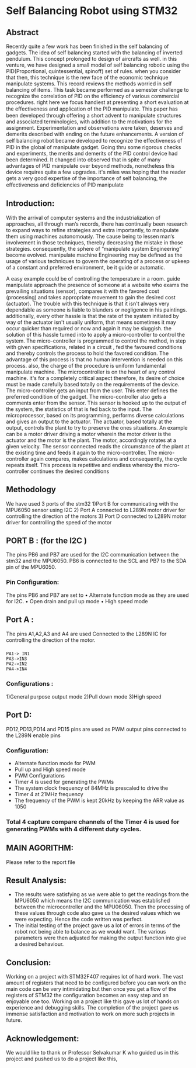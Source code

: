 # Self Balancing Robot using STM32

## Abstract
Recently quite a few work has been finished in the self balancing of gadgets. The idea of self balancing started with the balancing of inverted pendulum. This concept prolonged to design of aircrafts as well. in this venture, we have designed a small model of self balancing robotic using the PID(Proportional, quintessential, spinoff) set of rules. when you consider that then, this technique is the new face of the economic technique manipulate systems. This record reviews the methods worried in self balancing of items. This task became performed as a semester challenge to recognize the correlation of PID on the efficiency of various commercial procedures. right here we focus
handiest at presenting a short evaluation at the eﬀectiveness and application of the PID manipulate. This paper has been developed through offering a short advent to manipulate structures and associated terminologies, with addition to the motivations for the assignment. Experimentation and observations were taken, deserves and demerits described with ending on the future
enhancements. A version of self balancing robot became developed to recognize the eﬀectiveness of PID in the global of manipulate gadget. Going thru some rigorous checks and experiments, the merits and demerits of the PID control device had been determined. It changed into observed that in spite of many advantages of PID manipulate over beyond methods, nonetheless this device requires quite a few upgrades. it's miles was hoping that the reader gets a very good expertise of the
importance of self balancing, the eﬀectiveness and deficiencies of PID manipulate




## Introduction:
With the arrival of computer systems and the industrialization of approaches, all through man‘s records, there has continually been research to expand ways to refine strategies and extra importantly, to manipulate them using machines autonomously. The cause being to lessen man‘s
involvement in those techniques, thereby decreasing the mistake in those strategies. consequently, the sphere of ”manipulate system Engineering” become evolved. manipulate machine Engineering may be defined as the usage of various techniques to govern the operating of a process or upkeep of a constant and preferred environment, be it guide or automatic.


A easy example could be of controlling the temperature in a room. guide manipulate approach the presence of someone at a website who exams the prevailing situations (sensor), compares it with the favored cost (processing) and takes appropriate movement to gain the desired cost (actuator). The trouble with this technique is that it isn't always very dependable as someone is liable to blunders or negligence in his paintings. additionally, every other hassle is that the rate of the system initiated by way of the actuator isn't usually uniform, that means sometimes it may occur quicker than required or now and again it may be sluggish. the solution of this hassle turned into to apply a micro-controller to control the system. The micro-controller is programmed to control the method, in step with given specifications, related in a circuit , fed the favoured conditions and thereby controls the process to hold the favored condition. The advantage of this process is that no human intervention is needed on this process. also, the charge of the procedure is uniform
fundamental manipulate machine. The microcontroller is on the heart of any control machine. it's for a completely critical aspect therefore, its desire of choice must be made carefully based totally on the requirements of the device. The micro-controller gets an input from the user. This enter defines the preferred condition of the gadget. The micro-controller also gets a comments enter from the sensor. This sensor is hooked up to the output of the system, the statistics of that is fed back to the input. The microprocessor, based on its programming, performs diverse calculations and gives an output to the actuator. The actuator, based totally at the output, controls the plant to try to preserve the ones situations. An example can be a motor driver driving a motor wherein the motor driver is the actuator and the motor is the plant. The motor, accordingly rotates at a given velocity. The sensor connected reads the circumstance of the plant at the existing time and feeds it again to the micro-controller. The micro-controller again compares, makes calculations and consequently, the cycle repeats itself. This process is repetitive and endless whereby the micro-controller continues the desired conditions

## Methodology
We have used 3 ports of the stm32
1)Port B for communicating with the MPU6050 sensor using I2C
2)	Port A connected to L289N motor driver for controlling the
direction of the motors
3)	Port D connected to L289N motor driver for controlling the speed of the motor

## PORT B : (for the I2C )
The pins PB6 and PB7 are used for the I2C communication
between the stm32 and the MPU6050.
PB6 is connected to the SCL and PB7 to the SDA pin of the MPU6050.

### Pin Configuration:
The pins PB6 and PB7 are set to
•	Alternate function mode as they are used for I2C.
•	Open drain and pull up mode
•	High speed mode

## Port A :
The pins A1,A2,A3 and A4 are used
Connected to the L289N IC for controlling the direction of the
motor.
### 
    PA1-> IN1
    PA3->IN3 
    PA2->IN2	
    PA4->IN4

### Configurations :
1)General purpose output mode
2)Pull down mode
3)High speed
## Port D:
PD12,PD13,PD14 and PD15 pins are used as PWM output pins connected to the L289N enable pins 

### Configuration:
* Alternate function mode for PWM
* Pull up and High speed mode
* PWM Configurations
* Timer 4 is used for generating the PWMs
* The system clock frequency of 84MHz is prescaled to drive the
* Timer 4 at 21MHz frequency
* The frequency of the PWM is kept 20kHz by keeping the ARR value as 1050

### Total 4 capture compare channels of the Timer 4 is used for generating PWMs with 4 different duty cycles.

## MAIN AGORITHM:
Please refer to the report file

## Result Analysis:
* The results were satisfying as we were able to get the readings from the MPU6050 which means the I2C communication was established between the microcontroller and the MPU06050. Then the processing of these values through code also gave us the desired values which we were expecting. Hence the code written was perfect.
* The initial testing of the project gave us a lot of errors in terms of the robot not being able to balance as we would want. The various parameters were then adjusted for making the output function into give a desired behaviour.

## Conclusion:
Working on a project with STM32F407 requires lot of hard work. The
vast amount of registers that need to be configured before you can
work on the main code can be very intimidating but then once you
get a flow of the registers of STM32 the configuration becomes an
easy step and an enjoyable one too.
Working on a project like this gave us lot of hands on experience and
debugging skills. The completion of the project gave us immense
satisfaction and motivation to work on more such projects in future.
## Acknowledgement:
We would like to thank or Professor Selvakumar K who guided us in
this project and pushed us to do a project like this,




